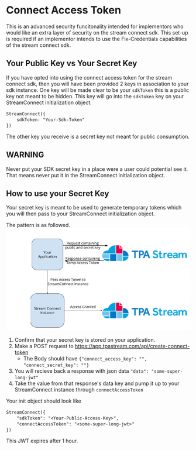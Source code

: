 # Connect Access Token

This is an advanced security funcitonality intended for implementors who would like an extra layer of security on the stream connect sdk. This set-up is required if an implementor intends to use the Fix-Credentials capabilities of the stream connect sdk.

## Your Public Key vs Your Secret Key
If you have opted into using the connect access token for the stream connect sdk, then you will have been provided 2 keys in association to your sdk instance. One key will be made clear to be your `sdkToken` this is a public key not meant to be hidden. This key will go into the `sdkToken` key on your StreamConnect initialization object.

```
StreamConnect({
    sdkToken: "Your-Sdk-Token"
})
```

The other key you receive is a secret key not meant for public consumption. 

**WARNING**
-----------
Never put your SDK secret key in a place were a user could potential see it. That means never put it in the StreamConnect initialization object.


## How to use your Secret Key
Your secret key is meant to be used to generate temporary tokens which you will then pass to your StreamConnect initialization object.

The pattern is as followed.
![Connect Access Token Pattern](connect-access-token-screenshots/connect-access-token-pattern.png)

1. Confirm that your secret key is stored on your application.
2. Make a POST request to https://app.tpastream.com/api/create-connect-token
    * The Body should have `{"connect_access_key": "", "connect_secret_key": ""}`
3. You will recieve back a response with json data `"data": "some-super-long-jwt"`
4. Take the value from that response's data key and pump it up to your StreamConnect instance through `connectAccessToken`

Your init object should look like
```
StreamConnect({
    "sdkToken": "<Your-Public-Access-Key>",
    "connectAccessToken": "<some-super-long-jwt>"
})
```

This JWT expires after 1 hour.